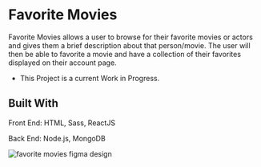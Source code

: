 # Favorite Movies

Favorite Movies allows a user to browse for their favorite movies or actors and gives them a brief description about that person/movie.
The user will then be able to favorite a movie and have a collection of their favorites displayed on their account page.
 * This Project is a current Work in Progress.
 
 ## Built With
 
 Front End:
 HTML, Sass, ReactJS
 
 Back End:
 Node.js, MongoDB
 

![favorite movies figma design](https://user-images.githubusercontent.com/47793125/111672569-7765e780-87f0-11eb-8e61-530a01b1dd02.png)
